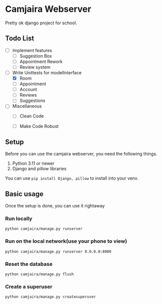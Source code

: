 # Camjaira Webserver
Pretty ok django project for school. 

## Todo List
- [ ] Implement features
  - [ ] Suggestion Box
  - [ ] Appointment Rework
  - [ ] Review system
- [ ] Write Unittests for modelInterface
  - [x] Room
  - [ ] Appointment
  - [ ] Account
  - [ ] Reviews
  - [ ] Suggestions
- [ ] Miscellaneous
  - [ ] Clean Code
  - [ ] Make Code Robust


## Setup
Before you can use the camjaira webserver, you need the following things.

1. Python 3.11 or newer
2. Django and pillow libraries

You can use `pip install Django, pillow` to install into your venv.

## Basic usage
Once the setup is done, you can use it rightaway

### Run locally

```
python camjaira/manage.py runserver
```

### Run on the local network(use your phone to view)

```
python camjaira/manage.py runserver 0.0.0.0:8000
```

### Reset the database

```
python camjaira/manage.py flush
```

### Create a superuser

```
python camjaira/manage.py createsuperuser
```
